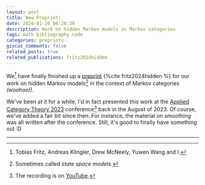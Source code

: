 ```yaml
---
layout: post
title: New Preprint!
date: 2024-01-26 06:26:39
description: Work on hidden Markov models in Markov categories
tags: math bibliography code
categories: preprints
giscus_comments: false
related_posts: true
related_publications: fritz2024hidden
---
```

We[^1] have finally finished up a [preprint](https://arxiv.org/abs/2401.14669) {%cite fritz2024hidden %} for our work on hidden Markov models[^2] in the context of Markov categories *(woohoo!)*.

We've been at it for a while, I'd in fact presented this work at the [Applied Category Theory 2023](https://act2023.github.io/) conference[^3] back in the August of 2023.
Of course, we've added a fair bit since then. For instance, the material on smoothing was all written after the conference. Still, it's good to finally have something out :D

***

[^1]: Tobias Fritz, Andreas Klingler, Drew McNeely, Yuwen Wang and I.
[^2]: Sometimes called *state space models*.
[^3]: The recording is on [YouTube](https://www.youtube.com/watch?v=PwI3oOXWWe8).
